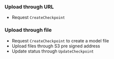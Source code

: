 ### Upload through URL
- Request `CreateCheckpoint`

### Upload through file
- Request `CreateCheckpoint` to create a model file
- Upload files through S3 pre signed address
- Update status through `UpdateCheckpoint`
